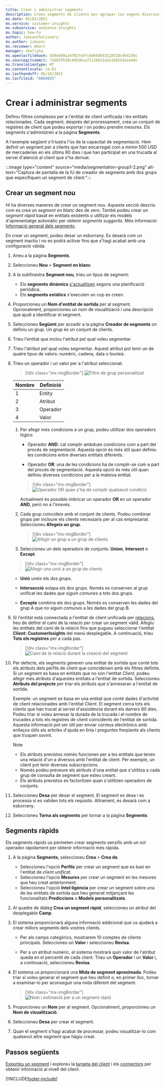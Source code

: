 ```yaml
---
title: Crear i administrar segments
description: Creeu segments de clients per agrupar-los segons diversos atributs.
ms.date: 05/03/2021
ms.service: customer-insights
ms.subservice: audience-insights
ms.topic: how-to
author: JimsonChalissery
ms.author: jimsonc
ms.reviewer: mhart
manager: shellyha
ms.openlocfilehash: 550e509a24701fe5fcdeb9d54311872dc954156c
ms.sourcegitcommit: 72603fb39c4d5dbca71128815a2e1692542ea4dc
ms.translationtype: HT
ms.contentlocale: ca-ES
ms.lasthandoff: 05/19/2021
ms.locfileid: "6064925"
---
```

# <a name="create-and-manage-segments"></a>Crear i administrar segments

Definiu filtres complexos per a l'entitat de client unificada i les entitats relacionades. Cada segment, després del processament, crea un conjunt de registres de client que podeu exportar i on podeu prendre mesures. Els segments s'administren a la pàgina **Segments**. 

A l'exemple següent s'il·lustra l'ús de la capacitat de segmentació. Hem definit un segment per a clients que han encarregat com a mínim 500 USD de mercaderies en els últims 90 dies *i* que han participat en una trucada al servei d'atenció al client que s'ha derivat.

:::image type="content" source="media/segmentation-group1-2.png" alt-text="Captura de pantalla de la IU de creador de segments amb dos grups que especifiquen un segment de client.":::

## <a name="create-a-new-segment"></a>Crear un segment nou

Hi ha diverses maneres de crear un segment nou. Aquesta secció descriu com es crea un *segment en blanc* des de zero. També podeu crear un *segment ràpid* basat en entitats existents o utilitzar els models d'aprenentatge automàtic per obtenir *segments suggerits*. Més informació: [Informació general dels segments](segments.md).

En crear un segment, podeu desar un esborrany. Es desarà com un segment inactiu i no es podrà activar fins que s'hagi acabat amb una configuració vàlida.

1. Aneu a la pàgina **Segments**.

1. Seleccioneu **Nou** > **Segment en blanc**.

1. A la subfinestra **Segment nou**, trieu un tipus de segment:

   - Els **segments dinàmics** [s'actualitzen](segments.md#refresh-segments) segons una planificació periòdica.
   - Els **segments estàtics** s'executen un cop es creen.

1. Proporcioneu un **Nom d'entitat de sortida** per al segment. Opcionalment, proporcioneu un nom de visualització i una descripció que ajudi a identificar el segment.

1. Seleccioneu **Següent** per accedir a la pàgina **Creador de segments** on definiu un grup. Un grup és un conjunt de clients.

1. Trieu l'entitat que inclou l'atribut pel qual voleu segmentar.

1. Trieu l'atribut pel qual voleu segmentar. Aquest atribut pot tenir un de quatre tipus de valors: numèric, cadena, data o booleà.

1. Trieu un operador i un valor per a l'atribut seleccionat.

   > [!div class="mx-imgBorder"]
   > ![Filtre de grup personalitzat](media/customer-group-numbers.png "Filtre de grup de client")

   |Nombre |Definició  |
   |---------|---------|
   |1     |Entity          |
   |2     |Atribut          |
   |3    |Operador         |
   |4    |Valor         |

   1. Per afegir més condicions a un grup, podeu utilitzar dos operadors lògics:

      - Operador **AND**: cal complir ambdues condicions com a part del procés de segmentació. Aquesta opció és més útil quan definiu les condicions entre diverses entitats diferents.

      - Operador **OR**: una de les condicions ha de complir-se com a part del procés de segmentació. Aquesta opció és més útil quan definiu diverses condicions per a la mateixa entitat.

      > [!div class="mx-imgBorder"]
      > ![Operador OR quan s'ha de complir qualsevol condició](media/segmentation-either-condition.png "Operador OR quan s'ha de complir qualsevol condició")

      Actualment és possible imbricar un operador **OR** en un operador **AND**, però no a l'inrevés.

   1. Cada grup coincideix amb el conjunt de clients. Podeu combinar grups per incloure els clients necessaris per al cas empresarial.    
   Seleccioneu **Afegeix un grup**.

      > [!div class="mx-imgBorder"]
      > ![Afegir un grup a un grup de clients](media/customer-group-add-group.png "Afegir un grup a un grup de clients")

   1. Seleccioneu un dels operadors de conjunts: **Union**, **Intersect** o **Except**.

   > [!div class="mx-imgBorder"]
   > ![Afegir una unió a un grup de clients](media/customer-group-union.png "Afegir una unió a un grup de clients")

   - **Unió** uneix els dos grups.

   - **Intersecció** solapa els dos grups. Només es conserven al grup unificat les dades *que siguin comunes* a tots dos grups.

   - **Excepte** combina els dos grups. Només es conserven les dades del grup A que *no siguin comunes* a les dades del grup B.

1. Si l'entitat està connectada a l'entitat de client unificada per [relacions](relationships.md), heu de definir el camí de la relació per crear un segment vàlid. Afegiu les entitats del camí de la relació fins que pugueu seleccionar l'entitat **Client: CustomerInsights** del menú desplegable. A continuació, trieu **Tots els registres** per a cada pas.

   > [!div class="mx-imgBorder"]
   > ![Camí de la relació durant la creació del segment](media/segments-multiple-relationships.png "Camí de la relació durant la creació del segment")

1. Per defecte, els segments generen una entitat de sortida que conté tots els atributs dels perfils de client que coincideixen amb els filtres definits. Si un segment es basa en entitats que no són l'entitat *Client*, podeu afegir més atributs d'aquestes entitats a l'entitat de sortida. Seleccioneu **Atributs del projecte** per triar els atributs que s'annexaran a l'entitat de sortida.  
  
   Exemple: un segment es basa en una entitat que conté dades d'activitat de client relacionades amb l'entitat *Client*. El segment cerca tots els clients que han trucat al servei d'assistència durant els darrers 60 dies. Podeu triar si voleu annexar la durada de la trucada i el nombre de trucades a tots els registres de client coincidents de l'entitat de sortida. Aquesta informació pot ser útil per enviar correus electrònics amb enllaços útils als articles d'ajuda en línia i preguntes freqüents als clients que truquen sovint.

   > [!NOTE]
   > - Els atributs previstos només funcionen per a les entitats que tenen una relació d'un a diversos amb l'entitat de client. Per exemple, un client pot tenir diverses subscripcions.
   > - Només podeu preveure els atributs d'una entitat que s'utilitza a cada grup de consulta de segment que esteu creant.
   > - Els atributs previstos es factoritzen quan s'utilitzen operadors de conjunts.

1. Seleccioneu **Desa** per desar el segment. El segment es desa i es processa si es validen tots els requisits. Altrament, es desarà com a esborrany.

1. Seleccioneu **Torna als segments** per tornar a la pàgina **Segments**.



## <a name="quick-segments"></a>Segments ràpids

Els segments ràpids us permeten crear segments senzills amb un sol operador ràpidament per obtenir informació més ràpida.

1. A la pàgina **Segments**, seleccioneu **Crea** > **Crea de**.

   - Seleccioneu l'opció **Perfils** per crear un segment que es basi en l'entitat de *client unificat*.
   - Seleccioneu l'opció **Mesures** per crear un segment en les mesures que heu creat anteriorment.
   - Seleccioneu l'opció **Intel·ligència** per crear un segment sobre una de les entitats de sortida que heu generat mitjançant les funcionalitats **Prediccions** o **Models personalitzats**.

2. Al quadre de diàleg **Crea un segment ràpid**, seleccioneu un atribut del desplegable **Camp**.

3. El sistema proporcionarà alguna informació addicional que us ajudarà a crear millors segments dels vostres clients.
   - Per als camps categòrics, mostrarem 10 comptes de clients principals. Seleccioneu un **Valor** i seleccioneu **Revisa**.

   - Per a un atribut numèric, el sistema mostrarà quin valor de l'atribut queda en el percentil de cada client. Trieu un **Operador** i un **Valor** i, a continuació, seleccioneu **Revisa**.

4. El sistema us proporcionarà una **Mida de segment aproximada**. Podeu triar si voleu generar el segment que heu definit o, en primer lloc, tornar a examinar-lo per aconseguir una mida diferent del segment.

    > [!div class="mx-imgBorder"]
    > ![Nom i estimació per a un segment ràpid](media/quick-segment-name.png "Nom i estimació per a un segment ràpid")

5. Proporcioneu un **Nom** per al segment. Opcionalment, proporcioneu un **Nom de visualització**.

6. Seleccioneu **Desa** per crear el segment.

7. Quan el segment s'hagi acabat de processar, podeu visualitzar-lo com qualsevol altre segment que hàgiu creat.

## <a name="next-steps"></a>Passos següents

[Exporteu un segment](export-destinations.md) i exploreu la [targeta del client](customer-card-add-in.md) i els [connectors](export-power-bi.md) per obtenir informació al nivell del client.

[!INCLUDE[footer-include](../includes/footer-banner.md)]
